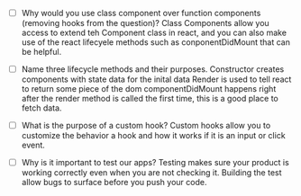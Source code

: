 -   [ ] Why would you use class component over function components (removing hooks from the question)?
        Class Components allow you access to extend teh Component class in react, and you can also make use of the react lifecyele methods such as conponentDidMount that can be helpful.

-   [ ] Name three lifecycle methods and their purposes.
        Constructor creates components with state data for the inital data
        Render is used to tell react to return some piece of the dom
        componentDidMount happens right after the render method is called the first time, this is a good place to fetch data.

-   [ ] What is the purpose of a custom hook?
        Custom hooks allow you to customize the behavior a hook and how it works if it is an input or click event.

-   [ ] Why is it important to test our apps?
        Testing makes sure your product is working correctly even when you are not checking it. Building the test allow bugs to surface before you push your code.
